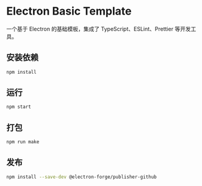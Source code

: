 # Electron Basic Template

一个基于 Electron 的基础模板，集成了 TypeScript、ESLint、Prettier 等开发工具。

## 安装依赖

```bash
npm install
```

## 运行

```bash
npm start
```

## 打包

```bash
npm run make
```

## 发布

```bash
npm install --save-dev @electron-forge/publisher-github
```
